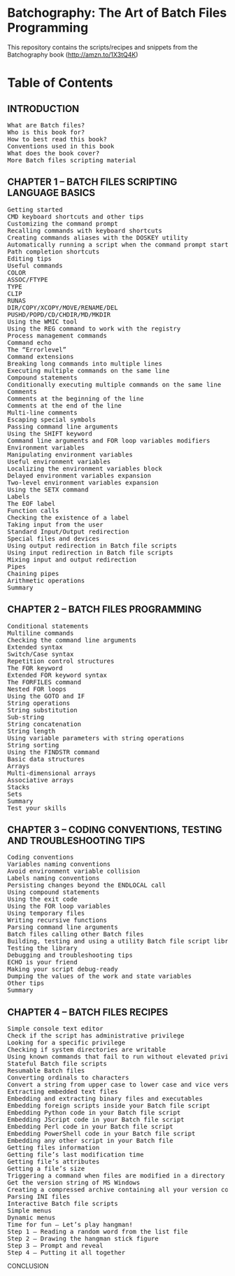 # Batchography: The Art of Batch Files Programming

This repository contains the scripts/recipes and snippets from the Batchography book (http://amzn.to/1X3tQ4K)


# Table of Contents

## INTRODUCTION
<pre>
What are Batch files?  
Who is this book for?  
How to best read this book?  
Conventions used in this book  
What does the book cover?  
More Batch files scripting material  
</pre>
## CHAPTER 1 – BATCH FILES SCRIPTING LANGUAGE BASICS  
<pre>
Getting started  
CMD keyboard shortcuts and other tips  
Customizing the command prompt
Recalling commands with keyboard shortcuts
Creating commands aliases with the DOSKEY utility
Automatically running a script when the command prompt starts
Path completion shortcuts
Editing tips
Useful commands
COLOR
ASSOC/FTYPE
TYPE
CLIP
RUNAS
DIR/COPY/XCOPY/MOVE/RENAME/DEL
PUSHD/POPD/CD/CHDIR/MD/MKDIR
Using the WMIC tool
Using the REG command to work with the registry
Process management commands
Command echo
The “Errorlevel”
Command extensions
Breaking long commands into multiple lines
Executing multiple commands on the same line
Compound statements
Conditionally executing multiple commands on the same line
Comments
Comments at the beginning of the line
Comments at the end of the line
Multi-line comments
Escaping special symbols
Passing command line arguments
Using the SHIFT keyword
Command line arguments and FOR loop variables modifiers
Environment variables
Manipulating environment variables
Useful environment variables
Localizing the environment variables block
Delayed environment variables expansion
Two-level environment variables expansion
Using the SETX command
Labels
The EOF label
Function calls
Checking the existence of a label
Taking input from the user
Standard Input/Output redirection
Special files and devices
Using output redirection in Batch file scripts
Using input redirection in Batch file scripts
Mixing input and output redirection
Pipes
Chaining pipes
Arithmetic operations
Summary
</pre>
## CHAPTER 2 – BATCH FILES PROGRAMMING
<pre>
Conditional statements
Multiline commands
Checking the command line arguments
Extended syntax
Switch/Case syntax
Repetition control structures
The FOR keyword
Extended FOR keyword syntax
The FORFILES command
Nested FOR loops
Using the GOTO and IF
String operations
String substitution
Sub-string
String concatenation
String length
Using variable parameters with string operations
String sorting
Using the FINDSTR command
Basic data structures
Arrays
Multi-dimensional arrays
Associative arrays
Stacks
Sets
Summary
Test your skills
</pre>
## CHAPTER 3 – CODING CONVENTIONS, TESTING AND TROUBLESHOOTING TIPS
<pre>
Coding conventions
Variables naming conventions
Avoid environment variable collision
Labels naming conventions
Persisting changes beyond the ENDLOCAL call
Using compound statements
Using the exit code
Using the FOR loop variables
Using temporary files
Writing recursive functions
Parsing command line arguments
Batch files calling other Batch files
Building, testing and using a utility Batch file script library
Testing the library
Debugging and troubleshooting tips
ECHO is your friend
Making your script debug-ready
Dumping the values of the work and state variables
Other tips
Summary
</pre>
## CHAPTER 4 – BATCH FILES RECIPES
<pre>
Simple console text editor
Check if the script has administrative privilege
Looking for a specific privilege
Checking if system directories are writable
Using known commands that fail to run without elevated privileges
Stateful Batch file scripts
Resumable Batch files
Converting ordinals to characters
Convert a string from upper case to lower case and vice versa
Extracting embedded text files
Embedding and extracting binary files and executables
Embedding foreign scripts inside your Batch file script
Embedding Python code in your Batch file script
Embedding JScript code in your Batch file script
Embedding Perl code in your Batch file script
Embedding PowerShell code in your Batch file script
Embedding any other script in your Batch file
Getting files information
Getting file’s last modification time
Getting file’s attributes
Getting a file’s size
Triggering a command when files are modified in a directory
Get the version string of MS Windows
Creating a compressed archive containing all your version controlled source files
Parsing INI files
Interactive Batch file scripts
Simple menus
Dynamic menus
Time for fun – Let’s play hangman!
Step 1 – Reading a random word from the list file
Step 2 – Drawing the hangman stick figure
Step 3 – Prompt and reveal
Step 4 – Putting it all together
</pre>
CONCLUSION


